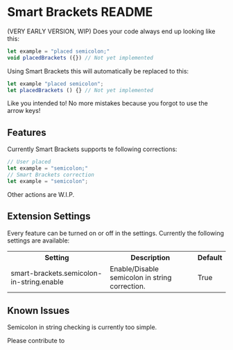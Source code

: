 # Smart Brackets README

(VERY EARLY VERSION, WIP) Does your code always end up looking like this:

```js
let example = "placed semicolon;"
void placedBrackets ({}) // Not yet implemented
```

Using Smart Brackets this will automatically be replaced to this:

```js
let example "placed semicolon";
let placedBrackets () {} // Not yet implemented
```

Like you intended to! No more mistakes because you forgot to use the arrow keys!


## Features

Currently Smart Brackets supports te following corrections:

```js
// User placed
let example = "semicolon;"
// Smart Brackets correction
let example = "semicolon";
```

Other actions are W.I.P.


## Extension Settings

Every feature can be turned on or off in the settings.
Currently the following settings are available:

<table>
    <tr>
        <th>Setting</th>
        <th>Description</th>
        <th>Default</th>
    </tr>
    <tr>
        <td>smart-brackets.semicolon-in-string.enable</td>
        <td>Enable/Disable semicolon in string correction.</td>
        <td>True</td>
    </tr>
</table>

## Known Issues

Semicolon in string checking is currently too simple.

Please contribute to 
